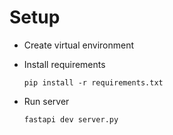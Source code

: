 # Setup 
- Create virtual environment
  
- Install requirements
  ```
  pip install -r requirements.txt
  ```
- Run server
  ```
  fastapi dev server.py 
  ```

